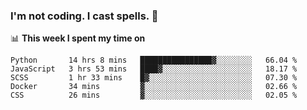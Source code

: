 ### I'm not coding. I cast spells. 🎩

📊 **This week I spent my time on**
<!--START_SECTION:waka-->
```text
Python       14 hrs 8 mins   ████████████████▓░░░░░░░░   66.04 % 
JavaScript   3 hrs 53 mins   ████▓░░░░░░░░░░░░░░░░░░░░   18.17 % 
SCSS         1 hr 33 mins    █▓░░░░░░░░░░░░░░░░░░░░░░░   07.30 % 
Docker       34 mins         ▓░░░░░░░░░░░░░░░░░░░░░░░░   02.66 % 
CSS          26 mins         ▓░░░░░░░░░░░░░░░░░░░░░░░░   02.05 % 
```
<!--END_SECTION:waka-->
